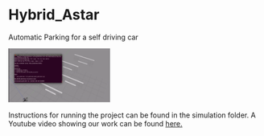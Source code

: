 # Hybrid_Astar
Automatic Parking for a self driving car

<img src="https://github.com/Sanjeeev-K/Quad-rotor-Project/blob/master/quad.gif" width="40%">

Instructions for running the project can be found in the simulation folder. A Youtube video showing our work can be found [here.](https://youtu.be/KHHZ7SMZfEs)
